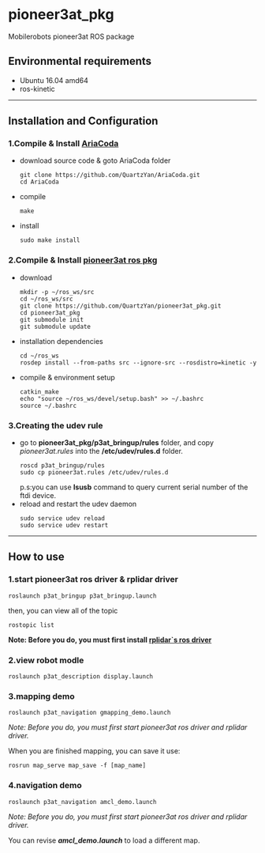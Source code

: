 # pioneer3at_pkg
Mobilerobots pioneer3at ROS package

## Environmental requirements
- Ubuntu 16.04 amd64
- ros-kinetic

---

## Installation and Configuration
### 1.Compile & Install [AriaCoda](https://github.com/reedhedges/AriaCoda)

- download source code & goto AriaCoda folder
  ```shell
  git clone https://github.com/QuartzYan/AriaCoda.git
  cd AriaCoda
  ```
- compile
  ```shell
  make
  ```
- install
  ```shell
  sudo make install
  ```

### 2.Compile & Install [pioneer3at ros pkg](https://github.com/QuartzYan/pioneer3at_pkg)
- download
  ```shell
  mkdir -p ~/ros_ws/src
  cd ~/ros_ws/src
  git clone https://github.com/QuartzYan/pioneer3at_pkg.git
  cd pioneer3at_pkg
  git submodule init
  git submodule update
  ```
- installation dependencies
  ```shell
  cd ~/ros_ws
  rosdep install --from-paths src --ignore-src --rosdistro=kinetic -y
  ```
- compile & environment setup
  ```shell
  catkin_make
  echo "source ~/ros_ws/devel/setup.bash" >> ~/.bashrc
  source ~/.bashrc
  ```

### 3.Creating the udev rule
- go to **pioneer3at_pkg/p3at_bringup/rules** folder, and copy *pioneer3at.rules* into the **/etc/udev/rules.d** folder.
  ```shell
  roscd p3at_bringup/rules
  sudo cp pioneer3at.rules /etc/udev/rules.d
  ```
  p.s:you can use **lsusb** command to query current serial number of the ftdi device.
- reload and restart the udev daemon
  ```shell
  sudo service udev reload
  sudo service udev restart
  ```

---
## How to use
### 1.start pioneer3at ros driver & rplidar driver
```shell
roslaunch p3at_bringup p3at_bringup.launch
```
then, you can view all of the topic
```shell
rostopic list
```

**Note: Before you do, you must first install [rplidar`s ros driver](https://github.com/QuartzYan/rplidar_ros)**

### 2.view robot modle
```shell
roslaunch p3at_description display.launch
```

### 3.mapping demo
```shell
roslaunch p3at_navigation gmapping_demo.launch
```
*Note: Before you do, you must first start pioneer3at ros driver and rplidar driver.*

When you are finished mapping, you can save it use:
```shell
rosrun map_serve map_save -f [map_name]
```

### 4.navigation demo
```shell
roslaunch p3at_navigation amcl_demo.launch
```
*Note: Before you do, you must first start pioneer3at ros driver and rplidar driver.*

You can revise ***amcl_demo.launch*** to load a different map.


